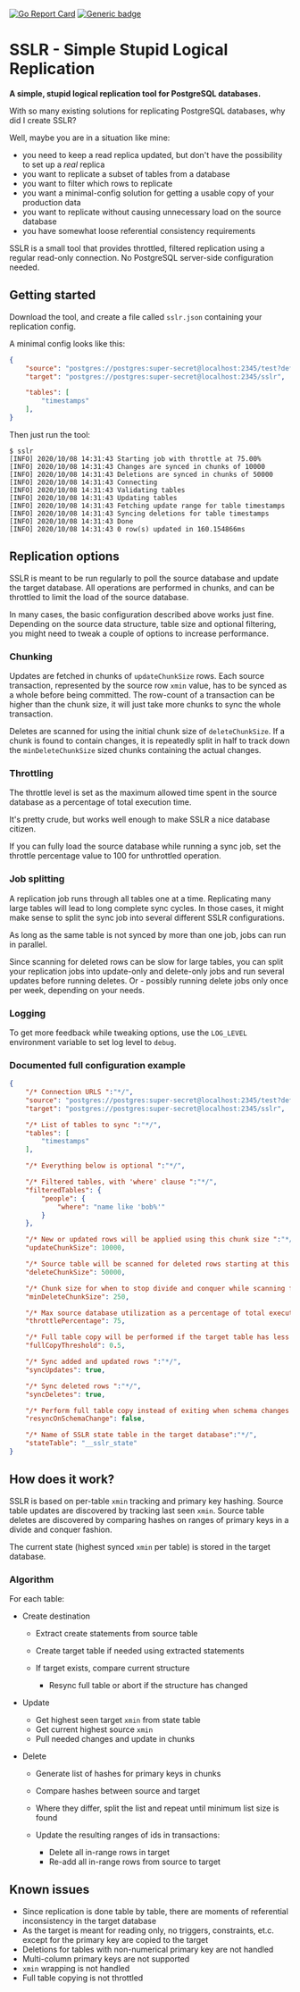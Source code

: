 [![Go Report Card](https://goreportcard.com/badge/github.com/erkkah/sslr)](https://goreportcard.com/report/github.com/erkkah/sslr)
[![Generic badge](https://img.shields.io/badge/Hack-Yep!-gold.svg)](https://shields.io/)


# SSLR - Simple Stupid Logical Replication

**A simple, stupid logical replication tool for PostgreSQL databases.**

With so many existing solutions for replicating PostgreSQL databases, why did I create SSLR?

Well, maybe you are in a situation like mine:

- you need to keep a read replica updated, but don't have the possibility to set up a _real_ replica
- you want to replicate a subset of tables from a database
- you want to filter which rows to replicate
- you want a minimal-config solution for getting a usable copy of your production data
- you want to replicate without causing unnecessary load on the source database
- you have somewhat loose referential consistency requirements

SSLR is a small tool that provides throttled, filtered replication using a regular read-only connection. No PostgreSQL server-side configuration needed.

## Getting started

Download the tool, and create a file called `sslr.json` containing your replication config.

A minimal config looks like this:

```json
{
    "source": "postgres://postgres:super-secret@localhost:2345/test?default_transaction_read_only=true",
    "target": "postgres://postgres:super-secret@localhost:2345/sslr",

    "tables": [
        "timestamps"
    ],
}
```

Then just run the tool:

```console
$ sslr
[INFO] 2020/10/08 14:31:43 Starting job with throttle at 75.00%
[INFO] 2020/10/08 14:31:43 Changes are synced in chunks of 10000
[INFO] 2020/10/08 14:31:43 Deletions are synced in chunks of 50000
[INFO] 2020/10/08 14:31:43 Connecting
[INFO] 2020/10/08 14:31:43 Validating tables
[INFO] 2020/10/08 14:31:43 Updating tables
[INFO] 2020/10/08 14:31:43 Fetching update range for table timestamps
[INFO] 2020/10/08 14:31:43 Syncing deletions for table timestamps
[INFO] 2020/10/08 14:31:43 Done
[INFO] 2020/10/08 14:31:43 0 row(s) updated in 160.154866ms
```

## Replication options

SSLR is meant to be run regularly to poll the source database and update the target database. All operations are performed in chunks, and can be throttled to limit the load of the source database.

In many cases, the basic configuration described above works just fine. Depending on the source data structure, table size and optional filtering, you might need to tweak a couple of options to increase performance.

### Chunking

Updates are fetched in chunks of `updateChunkSize` rows. Each source transaction, represented by the source row `xmin` value, has to be synced as a whole before being committed. The row-count of a transaction can be higher than the chunk size, it will just take more chunks to sync the whole transaction.

Deletes are scanned for using the initial chunk size of `deleteChunkSize`. If a chunk is found to contain changes, it is repeatedly split in half to track down the `minDeleteChunkSize` sized chunks containing the actual changes.

### Throttling

The throttle level is set as the maximum allowed time spent in the source database as a percentage of total execution time.

It's pretty crude, but works well enough to make SSLR a nice database citizen.

If you can fully load the source database while running a sync job, set the throttle percentage value to 100 for unthrottled operation.

### Job splitting

A replication job runs through all tables one at a time. Replicating many large tables will lead to long complete sync cycles. In those cases, it might make sense to split the sync job into several different SSLR configurations.

As long as the same table is not synced by more than one job, jobs can run in parallel.

Since scanning for deleted rows can be slow for large tables, you can split your replication jobs into update-only and delete-only jobs and run several updates before running deletes. Or - possibly running delete jobs only once per week, depending on your needs.

### Logging

To get more feedback while tweaking options, use the `LOG_LEVEL` environment variable to set log level to `debug`.

### Documented full configuration example

```json
{
    "/* Connection URLS ":"*/",
    "source": "postgres://postgres:super-secret@localhost:2345/test?default_transaction_read_only=true",
    "target": "postgres://postgres:super-secret@localhost:2345/sslr",

    "/* List of tables to sync ":"*/",
    "tables": [
        "timestamps"
    ],

    "/* Everything below is optional ":"*/",

    "/* Filtered tables, with 'where' clause ":"*/",
    "filteredTables": {
        "people": {
            "where": "name like 'bob%'"
        }
    },

    "/* New or updated rows will be applied using this chunk size ":"*/",
    "updateChunkSize": 10000,

    "/* Source table will be scanned for deleted rows starting at this chunk size ":"*/",
    "deleteChunkSize": 50000,

    "/* Chunk size for when to stop divide and conquer while scanning for deleted rows ":"*/",
    "minDeleteChunkSize": 250,

    "/* Max source database utilization as a percentage of total execution time ":"*/",
    "throttlePercentage": 75,

    "/* Full table copy will be performed if the target table has less than (fullCopyThreshold * source_rows) rows ":"*/",
    "fullCopyThreshold": 0.5,

    "/* Sync added and updated rows ":"*/",
    "syncUpdates": true,

    "/* Sync deleted rows ":"*/",
    "syncDeletes": true,

    "/* Perform full table copy instead of exiting when schema changes are detected ":"*/",
    "resyncOnSchemaChange": false,

    "/* Name of SSLR state table in the target database":"*/",
    "stateTable": "__sslr_state"
}
```

## How does it work?

SSLR is based on per-table `xmin` tracking and primary key hashing. Source table updates are discovered by tracking last seen `xmin`. Source table deletes are discovered by comparing hashes on ranges of primary keys in a divide and conquer fashion.

The current state (highest synced `xmin` per table) is stored in the target database.

### Algorithm

For each table:

- Create destination

  - Extract create statements from source table
  - Create target table if needed using extracted statements
  - If target exists, compare current structure

    - Resync full table or abort if the structure has changed

- Update

  - Get highest seen target `xmin` from state table
  - Get current highest source `xmin`
  - Pull needed changes and update in chunks

- Delete

  - Generate list of hashes for primary keys in chunks
  - Compare hashes between source and target
  - Where they differ, split the list and repeat until minimum list size is found
  - Update the resulting ranges of ids in transactions:

    - Delete all in-range rows in target
    - Re-add all in-range rows from source to target

## Known issues

- Since replication is done table by table, there are moments of referential inconsistency in the target database
- As the target is meant for reading only, no triggers, constraints, et.c. except for the primary key are copied to the target
- Deletions for tables with non-numerical primary key are not handled
- Multi-column primary keys are not supported
- `xmin` wrapping is not handled
- Full table copying is not throttled
